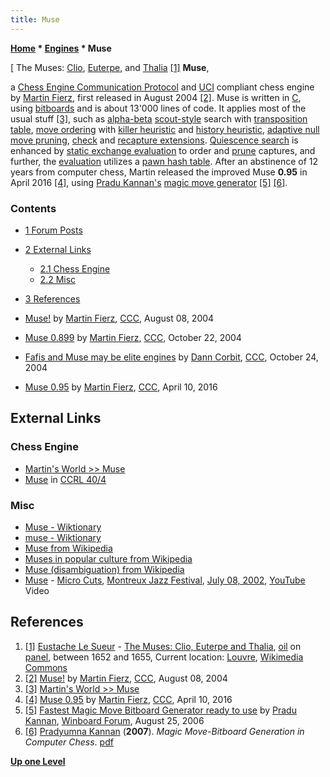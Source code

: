 ```yaml
---
title: Muse
---
```

**[Home](Home "Home") \* [Engines](Engines "Engines") \* Muse**



[ The Muses: [Clio](https://en.wikipedia.org/wiki/Clio), [Euterpe](https://en.wikipedia.org/wiki/Euterpe), and [Thalia](https://en.wikipedia.org/wiki/Thalia_%28Muse%29) <a id="cite-note-1" href="#cite-ref-1">[1]</a>
**Muse**,  

a [Chess Engine Communication Protocol](Chess_Engine_Communication_Protocol "Chess Engine Communication Protocol") and [UCI](UCI "UCI") compliant chess engine by [Martin Fierz](Martin_Fierz "Martin Fierz"), first released in August 2004 <a id="cite-note-2" href="#cite-ref-2">[2]</a>. 
Muse is written in [C](C "C"), using [bitboards](Bitboards "Bitboards") and is about 13'000 lines of code. 
It applies most of the usual stuff <a id="cite-note-3" href="#cite-ref-3">[3]</a>, such as [alpha-beta](Alpha-Beta "Alpha-Beta") [scout-style](Scout "Scout") search with [transposition table](Transposition_Table "Transposition Table"), [move ordering](Move_Ordering "Move Ordering") with [killer heuristic](Killer_Heuristic "Killer Heuristic") and [history heuristic](History_Heuristic "History Heuristic"), 
[adaptive null move pruning](Null_Move_Pruning#AdaptiveNullMovePruning "Null Move Pruning"), [check](Check_Extensions "Check Extensions") and [recapture extensions](Recapture_Extensions "Recapture Extensions"). 
[Quiescence search](Quiescence_Search "Quiescence Search") is enhanced by [static exchange evaluation](Static_Exchange_Evaluation "Static Exchange Evaluation") to order and [prune](Pruning "Pruning") captures, and further, the [evaluation](Evaluation "Evaluation") utilizes a [pawn hash table](Pawn_Hash_Table "Pawn Hash Table"). 
After an abstinence of 12 years from computer chess, Martin released the improved Muse **0.95** in April 2016 <a id="cite-note-4" href="#cite-ref-4">[4]</a>, using [Pradu Kannan's](Pradu_Kannan "Pradu Kannan") [magic move generator](Magic_Bitboards "Magic Bitboards") <a id="cite-note-5" href="#cite-ref-5">[5]</a> <a id="cite-note-6" href="#cite-ref-6">[6]</a>.



### Contents


* [1 Forum Posts](#forum-posts)
* [2 External Links](#external-links)
	+ [2.1 Chess Engine](#chess-engine)
	+ [2.2 Misc](#misc)
* [3 References](#references)






* [Muse!](https://www.stmintz.com/ccc/index.php?id=381373) by [Martin Fierz](Martin_Fierz "Martin Fierz"), [CCC](CCC "CCC"), August 08, 2004
* [Muse 0.899](https://www.stmintz.com/ccc/index.php?id=392832) by [Martin Fierz](Martin_Fierz "Martin Fierz"), [CCC](CCC "CCC"), October 22, 2004
* [Fafis and Muse may be elite engines](https://www.stmintz.com/ccc/index.php?id=393115) by [Dann Corbit](Dann_Corbit "Dann Corbit"), [CCC](CCC "CCC"), October 24, 2004
* [Muse 0.95](http://www.talkchess.com/forum/viewtopic.php?t=59817) by [Martin Fierz](Martin_Fierz "Martin Fierz"), [CCC](CCC "CCC"), April 10, 2016


## External Links


### Chess Engine


* [Martin's World >> Muse](http://www.fierz.ch/muse.htm)
* [Muse](http://www.computerchess.org.uk/ccrl/404/cgi/compare_engines.cgi?family=Muse&print=Rating+list&print=Results+table&print=LOS+table&print=Ponder+hit+table&print=Eval+difference+table&print=Comopp+gamenum+table&print=Overlap+table&print=Score+with+common+opponents) in [CCRL 40/4](CCRL "CCRL")


### Misc


* [Muse - Wiktionary](https://en.wiktionary.org/wiki/Muse)
* [muse - Wiktionary](https://en.wiktionary.org/wiki/muse)
* [Muse from Wikipedia](https://en.wikipedia.org/wiki/Muse)
* [Muses in popular culture from Wikipedia](https://en.wikipedia.org/wiki/Muses_in_popular_culture)
* [Muse (disambiguation) from Wikipedia](https://en.wikipedia.org/wiki/Muse_%28disambiguation%29)
 * [Muse](Category:Muse "Category:Muse") - [Micro Cuts](https://en.wikipedia.org/wiki/Origin_of_Symmetry), [Montreux Jazz Festival](https://en.wikipedia.org/wiki/Montreux_Jazz_Festival), [July 08, 2002](http://www.montreuxjazzlive.com/muse-images), [YouTube](https://en.wikipedia.org/wiki/YouTube) Video 


 
## References


1. <a id="cite-ref-1" href="#cite-note-1">[1]</a> [Eustache Le Sueur](Category:Eustache_Le_Sueur "Category:Eustache Le Sueur") - [The Muses: Clio, Euterpe and Thalia](https://en.wikipedia.org/wiki/File:Eustache_Le_Sueur_-_The_Muses_-_Clio,_Euterpe_and_Thalia_-_WGA12611.jpg), [oil](https://en.wikipedia.org/wiki/Oil_painting) on [panel](https://en.wikipedia.org/wiki/Panel_painting), between 1652 and 1655, Current location: [Louvre](https://en.wikipedia.org/wiki/Louvre), [Wikimedia Commons](https://en.wikipedia.org/wiki/Wikimedia_Commons)
2. <a id="cite-ref-2" href="#cite-note-2">[2]</a> [Muse!](https://www.stmintz.com/ccc/index.php?id=381373) by [Martin Fierz](Martin_Fierz "Martin Fierz"), [CCC](CCC "CCC"), August 08, 2004
3. <a id="cite-ref-3" href="#cite-note-3">[3]</a> [Martin's World >> Muse](http://www.fierz.ch/muse.htm)
4. <a id="cite-ref-4" href="#cite-note-4">[4]</a> [Muse 0.95](http://www.talkchess.com/forum/viewtopic.php?t=59817) by [Martin Fierz](Martin_Fierz "Martin Fierz"), [CCC](CCC "CCC"), April 10, 2016
5. <a id="cite-ref-5" href="#cite-note-5">[5]</a> [Fastest Magic Move Bitboard Generator ready to use](http://www.open-aurec.com/wbforum/viewtopic.php?f=4&t=5452) by [Pradu Kannan](Pradu_Kannan "Pradu Kannan"), [Winboard Forum](Computer_Chess_Forums "Computer Chess Forums"), August 25, 2006
6. <a id="cite-ref-6" href="#cite-note-6">[6]</a> [Pradyumna Kannan](Pradu_Kannan "Pradu Kannan") (**2007**). *Magic Move-Bitboard Generation in Computer Chess*. [pdf](http://www.pradu.us/old/Nov27_2008/Buzz/research/magic/Bitboards.pdf)

**[Up one Level](Engines "Engines")**







 
